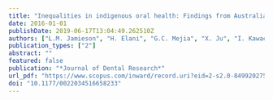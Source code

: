 ```yaml
---
title: "Inequalities in indigenous oral health: Findings from Australia, New Zealand, and Canada"
date: 2016-01-01
publishDate: 2019-06-17T13:04:49.262510Z
authors: ["L.M. Jamieson", "H. Elani", "G.C. Mejia", "X. Ju", "I. Kawachi", "S. Harper", "W.M. Thomson", "J.S. Kaufman"]
publication_types: ["2"]
abstract: ""
featured: false
publication: "*Journal of Dental Research*"
url_pdf: "https://www.scopus.com/inward/record.uri?eid=2-s2.0-84992027566&doi=10.1177%2f0022034516658233&partnerID=40&md5=c6d09e919c27a7f7ec46190a5d0636eb"
doi: "10.1177/0022034516658233"
---
```


